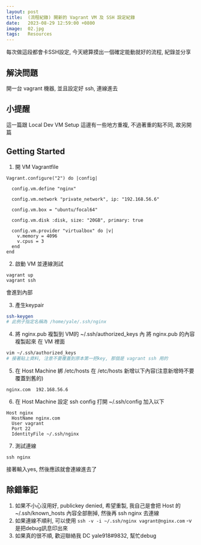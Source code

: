 ```yaml
---
layout: post
title:  (流程紀錄) 開新的 Vagrant VM 及 SSH 設定紀錄
date:   2023-08-29 12:59:00 +0800
image:  02.jpg
tags:   Resources
---
```


每次做這段都會卡SSH設定, 今天總算摸出一個確定能動就好的流程, 紀錄並分享

## 解決問題
開一台 vagrant 機器, 並且設定好 ssh, 連線進去

## 小提醒
這一篇跟 Local Dev VM Setup 這邊有一些地方重複, 不過著重的點不同, 故另開篇

## Getting Started
1. 開 VM
Vagrantfile

```
Vagrant.configure("2") do |config|

  config.vm.define "nginx"

  config.vm.network "private_network", ip: "192.168.56.6"

  config.vm.box = "ubuntu/focal64"

  config.vm.disk :disk, size: "20GB", primary: true

  config.vm.provider "virtualbox" do |v|
    v.memory = 4096
    v.cpus = 3
  end
end
```

2. 啟動 VM 並連線測試
```
vagrant up
vagrant ssh
```
會進到內部

3. 產生keypair
```bash
ssh-keygen
# 此例子指定名稱為 /home/yale/.ssh/nginx
```

4. 將 nginx.pub 複製到 VM的 ~/.ssh/authorized_keys 內
將 nginx.pub 的內容複製起來
在 VM 裡面
```bash
vim ~/.ssh/authorized_keys
# 接著貼上資料, 注意不要覆蓋到原本第一把key, 那個是 vagrant ssh 用的
```

5. 在 Host Machine 綁 /etc/hosts
在 /etc/hosts 新增以下內容(注意新增時不要覆蓋到舊的)
```
nginx.com  192.168.56.6
```

6. 在 Host Machine 設定 ssh config
打開 ~/.ssh/config 加入以下
```
Host nginx
  HostName nginx.com
  User vagrant
  Port 22
  IdentityFile ~/.ssh/nginx
```

7. 測試連線
```
ssh nginx
```
接著輸入yes, 然後應該就會連線進去了


## 除錯筆記
1. 如果不小心沒用好, publickey denied, 希望重製, 我自己是會把 Host 的 ~/.ssh/known_hosts 內容全部刪掉, 然後再 ssh nginx 去連線
2. 如果連線不順利, 可以使用 `ssh -v -i ~/.ssh/nginx vagrant@nginx.com` -v是把debug訊息印出來
3. 如果真的很不順, 歡迎聯絡我 DC yale918#9832, 幫忙debug
